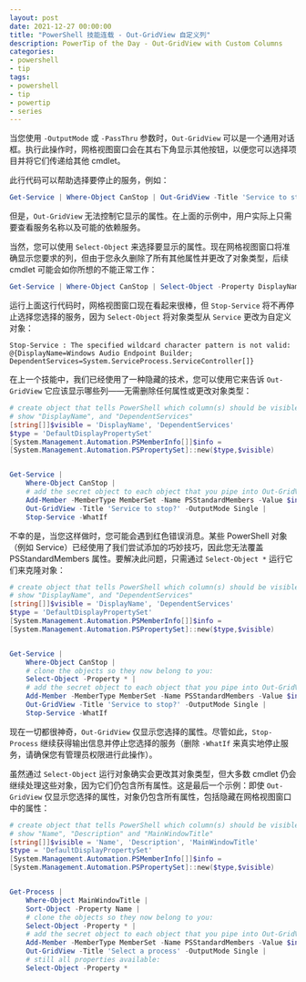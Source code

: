 ```yaml
---
layout: post
date: 2021-12-27 00:00:00
title: "PowerShell 技能连载 - Out-GridView 自定义列"
description: PowerTip of the Day - Out-GridView with Custom Columns
categories:
- powershell
- tip
tags:
- powershell
- tip
- powertip
- series
---
```

当您使用 `-OutputMode` 或 `-PassThru` 参数时，`Out-GridView` 可以是一个通用对话框。执行此操作时，网格视图窗口会在其右下角显示其他按钮，以便您可以选择项目并将它们传递给其他 cmdlet。

此行代码可以帮助选择要停止的服务，例如：

```powershell
Get-Service | Where-Object CanStop | Out-GridView -Title 'Service to stop?' -OutputMode Single | Stop-Service -WhatIf
```

但是，`Out-GridView` 无法控制它显示的属性。在上面的示例中，用户实际上只需要查看服务名称以及可能的依赖服务。

当然，您可以使用 `Select-Object` 来选择要显示的属性。现在网格视图窗口将准确显示您要求的列，但由于您永久删除了所有其他属性并更改了对象类型，后续 cmdlet 可能会如你所想的不能正常工作：

```powershell
Get-Service | Where-Object CanStop | Select-Object -Property DisplayName, DependentServices | Out-GridView -Title 'Service to stop?' -OutputMode Single | Stop-Service -WhatIf
```

运行上面这行代码时，网格视图窗口现在看起来很棒，但 `Stop-Service` 将不再停止选择您选择的服务，因为 `Select-Object` 将对象类型从 `Service` 更改为自定义对象：

    Stop-Service : The specified wildcard character pattern is not valid: @{DisplayName=Windows Audio Endpoint Builder;
    DependentServices=System.ServiceProcess.ServiceController[]}

在上一个技能中，我们已经使用了一种隐藏的技术，您可以使用它来告诉 `Out-GridView` 它应该显示哪些列——无需删除任何属性或更改对象类型：

```powershell
# create object that tells PowerShell which column(s) should be visible:
# show "DisplayName", and "DependentServices"
[string[]]$visible = 'DisplayName', 'DependentServices'
$type = 'DefaultDisplayPropertySet'
[System.Management.Automation.PSMemberInfo[]]$info =
[System.Management.Automation.PSPropertySet]::new($type,$visible)


Get-Service |
    Where-Object CanStop |
    # add the secret object to each object that you pipe into Out-GridView:
    Add-Member -MemberType MemberSet -Name PSStandardMembers -Value $info -PassThru |
    Out-GridView -Title 'Service to stop?' -OutputMode Single |
    Stop-Service -WhatIf
```

不幸的是，当您这样做时，您可能会遇到红色错误消息。某些 PowerShell 对象（例如 Service）已经使用了我们尝试添加的巧妙技巧，因此您无法覆盖 PSStandardMembers 属性。要解决此问题，只需通过 `Select-Object *` 运行它们来克隆对象：

```powershell
# create object that tells PowerShell which column(s) should be visible:
# show "DisplayName", and "DependentServices"
[string[]]$visible = 'DisplayName', 'DependentServices'
$type = 'DefaultDisplayPropertySet'
[System.Management.Automation.PSMemberInfo[]]$info =
[System.Management.Automation.PSPropertySet]::new($type,$visible)


Get-Service |
    Where-Object CanStop |
    # clone the objects so they now belong to you:
    Select-Object -Property * |
    # add the secret object to each object that you pipe into Out-GridView:
    Add-Member -MemberType MemberSet -Name PSStandardMembers -Value $info -PassThru |
    Out-GridView -Title 'Service to stop?' -OutputMode Single |
    Stop-Service -WhatIf
```

现在一切都很神奇，`Out-GridView` 仅显示您选择的属性。尽管如此，`Stop-Process` 继续获得输出信息并停止您选择的服务（删除 `-WhatIf` 来真实地停止服务，请确保您有管理员权限进行此操作）。

虽然通过 `Select-Object` 运行对象确实会更改其对象类型，但大多数 cmdlet 仍会继续处理这些对象，因为它们仍包含所有属性。这是最后一个示例：即使 `Out-GridView` 仅显示您选择的属性，对象仍包含所有属性，包括隐藏在网格视图窗口中的属性：

```powershell
# create object that tells PowerShell which column(s) should be visible:
# show "Name", "Description" and "MainWindowTitle"
[string[]]$visible = 'Name', 'Description', 'MainWindowTitle'
$type = 'DefaultDisplayPropertySet'
[System.Management.Automation.PSMemberInfo[]]$info =
[System.Management.Automation.PSPropertySet]::new($type,$visible)


Get-Process |
    Where-Object MainWindowTitle |
    Sort-Object -Property Name |
    # clone the objects so they now belong to you:
    Select-Object -Property * |
    # add the secret object to each object that you pipe into Out-GridView:
    Add-Member -MemberType MemberSet -Name PSStandardMembers -Value $info -PassThru |
    Out-GridView -Title 'Select a process' -OutputMode Single |
    # still all properties available:
    Select-Object -Property *
```

<!--本文国际来源：[Out-GridView with Custom Columns](https://community.idera.com/database-tools/powershell/powertips/b/tips/posts/out-gridview-with-custom-columns)-->

